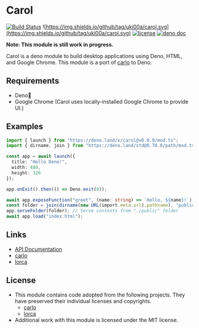 # Carol

[![Build Status](https://github.com/uki00a/carol/workflows/ci/badge.svg)](https://github.com/uki00a/carol/actions)
![https://img.shields.io/github/tag/uki00a/carol.svg](https://img.shields.io/github/tag/uki00a/carol.svg)
[![license](https://img.shields.io/github/license/uki00a/carol.svg)](https://github.com/uki00a/carol)
[![deno doc](https://doc.deno.land/badge.svg)](https://doc.deno.land/https/deno.land/x/carol/mod.ts)

**Note: This module is still work in progress.**

Carol is a deno module to build desktop applications using Deno, HTML, and Google Chrome. This module is a port of [carlo](https://github.com/GoogleChromeLabs/carlo) to Deno.

## Requirements

- Deno🦕
- Google Chrome (Carol uses locally-installed Google Chrome to provide UI.)

## Examples

```typescript
import { launch } from "https://deno.land/x/carol@v0.0.9/mod.ts";
import { dirname, join } from "https://deno.land/std@0.70.0/path/mod.ts";

const app = await launch({
  title: "Hello Deno!",
  width: 480,
  height: 320
});

app.onExit().then(() => Deno.exit(0));

await app.exposeFunction("greet", (name: string) => `Hello, ${name}!`);
const folder = join(dirname(new URL(import.meta.url).pathname), "public");
app.serveFolder(folder); // Serve contents from "./public" folder
await app.load("index.html");
```

## Links

- [API Documentation](https://doc.deno.land/https/deno.land/x/carol/mod.ts)
- [carlo](https://github.com/GoogleChromeLabs/carlo)
- [lorca](https://github.com/zserge/lorca)

## License

- This module contains code adopted from the following projects. They have preserved their individual licenses and copyrights.
  - [carlo](https://github.com/GoogleChromeLabs/carlo)
  - [lorca](https://github.com/zserge/lorca)
- Additional work with this module is licensed under the MIT license.
